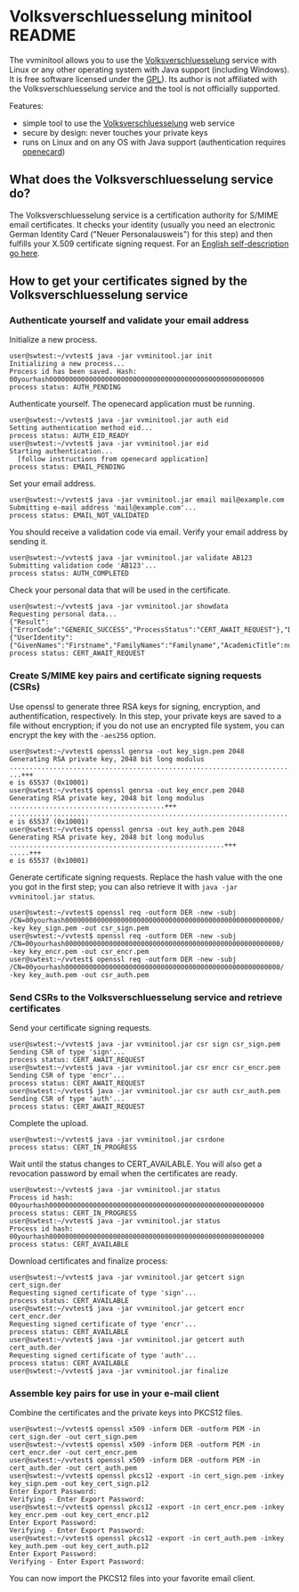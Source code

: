 # Volksverschluesselung minitool README

The vvminitool allows you to use the [Volksverschluesselung](https://volksverschluesselung.de)
service with Linux or any other operating system with Java support (including Windows).
It is free software licensed under the [GPL](https://www.gnu.org/licenses/gpl-3.0.en.html)). Its author is not affiliated with the Volksverschluesselung
service and the tool is not officially supported.

Features:

- simple tool to use the [Volksverschluesselung](https://volksverschluesselung.de) web service
- secure by design: never touches your private keys
- runs on Linux and on any OS with Java support (authentication requires [openecard](https://www.openecard.org))

## What does the Volksverschluesselung service do?
The Volksverschluesselung service is a certification authority for S/MIME email
certificates. It checks your identity (usually you need an electronic German
Identity Card ("Neuer Personalausweis") for this step) and then fulfills your
X.509 certificate signing request. For an [English self-description go here](https://www.sit.fraunhofer.de/en/volksverschluesselung/).


## How to get your certificates signed by the Volksverschluesselung service

### Authenticate yourself and validate your email address
Initialize a new process.


    user@swtest:~/vvtest$ java -jar vvminitool.jar init
    Initializing a new process...
    Process id has been saved. Hash: 
    00yourhash000000000000000000000000000000000000000000000000000000
    process status: AUTH_PENDING

Authenticate yourself. The openecard application must be running.

    user@swtest:~/vvtest$ java -jar vvminitool.jar auth eid
    Setting authentication method eid... 
    process status: AUTH_EID_READY
    user@swtest:~/vvtest$ java -jar vvminitool.jar eid
    Starting authentication...
      [follow instructions from openecard application]
    process status: EMAIL_PENDING

Set your email address.

    user@swtest:~/vvtest$ java -jar vvminitool.jar email mail@example.com
    Submitting e-mail address 'mail@example.com'...
    process status: EMAIL_NOT_VALIDATED


You should receive a validation code via email. Verify your email address
by sending it.

    user@swtest:~/vvtest$ java -jar vvminitool.jar validate AB123
    Submitting validation code 'AB123'...
    process status: AUTH_COMPLETED


Check your personal data that will be used in the certificate.

    user@swtest:~/vvtest$ java -jar vvminitool.jar showdata
    Requesting personal data...
    {"Result":{"ErrorCode":"GENERIC_SUCCESS","ProcessStatus":"CERT_AWAIT_REQUEST"},"Data":{"UserIdentity":{"GivenNames":"Firstname","FamilyNames":"Familyname","AcademicTitle":null},"EmailAddress":"mail@example.com"}}
    process status: CERT_AWAIT_REQUEST


### Create S/MIME key pairs and certificate signing requests (CSRs)
Use openssl to generate three RSA keys for signing, encryption, and
authentification, respectively. In this step, your private keys
are saved to a file without encryption; if you do not use an encrypted file
system, you can encrypt the key with the `-aes256` option.

    user@swtest:~/vvtest$ openssl genrsa -out key_sign.pem 2048
    Generating RSA private key, 2048 bit long modulus
    ....................................................................................+++
    ...+++
    e is 65537 (0x10001)
    user@swtest:~/vvtest$ openssl genrsa -out key_encr.pem 2048
    Generating RSA private key, 2048 bit long modulus
    .......................................+++
    ...........................................................................................+++
    e is 65537 (0x10001)
    user@swtest:~/vvtest$ openssl genrsa -out key_auth.pem 2048
    Generating RSA private key, 2048 bit long modulus
    ......................................................+++
    .....+++
    e is 65537 (0x10001)


Generate certificate signing requests. Replace the hash value with the one you
got in the first step; you can also retrieve it with `java -jar vvminitool.jar status`.

    user@swtest:~/vvtest$ openssl req -outform DER -new -subj /CN=00yourhash000000000000000000000000000000000000000000000000000000/ -key key_sign.pem -out csr_sign.pem
    user@swtest:~/vvtest$ openssl req -outform DER -new -subj /CN=00yourhash000000000000000000000000000000000000000000000000000000/ -key key_encr.pem -out csr_encr.pem
    user@swtest:~/vvtest$ openssl req -outform DER -new -subj /CN=00yourhash000000000000000000000000000000000000000000000000000000/ -key key_auth.pem -out csr_auth.pem


### Send CSRs to the Volksverschluesselung service and retrieve certificates

Send your certificate signing requests.

    user@swtest:~/vvtest$ java -jar vvminitool.jar csr sign csr_sign.pem
    Sending CSR of type 'sign'...
    process status: CERT_AWAIT_REQUEST
    user@swtest:~/vvtest$ java -jar vvminitool.jar csr encr csr_encr.pem 
    Sending CSR of type 'encr'...
    process status: CERT_AWAIT_REQUEST
    user@swtest:~/vvtest$ java -jar vvminitool.jar csr auth csr_auth.pem 
    Sending CSR of type 'auth'...
    process status: CERT_AWAIT_REQUEST


Complete the upload.

    user@swtest:~/vvtest$ java -jar vvminitool.jar csrdone
    process status: CERT_IN_PROGRESS


Wait until the status changes to CERT_AVAILABLE. You will also get a revocation
password by email when the certificates are ready.

    user@swtest:~/vvtest$ java -jar vvminitool.jar status
    Process id hash: 
    00yourhash000000000000000000000000000000000000000000000000000000
    process status: CERT_IN_PROGRESS
    user@swtest:~/vvtest$ java -jar vvminitool.jar status
    Process id hash: 
    00yourhash000000000000000000000000000000000000000000000000000000
    process status: CERT_AVAILABLE


Download certificates and finalize process:

    user@swtest:~/vvtest$ java -jar vvminitool.jar getcert sign cert_sign.der
    Requesting signed certificate of type 'sign'...
    process status: CERT_AVAILABLE
    user@swtest:~/vvtest$ java -jar vvminitool.jar getcert encr cert_encr.der
    Requesting signed certificate of type 'encr'...
    process status: CERT_AVAILABLE
    user@swtest:~/vvtest$ java -jar vvminitool.jar getcert auth cert_auth.der
    Requesting signed certificate of type 'auth'...
    process status: CERT_AVAILABLE
    user@swtest:~/vvtest$ java -jar vvminitool.jar finalize


### Assemble key pairs for use in your e-mail client

Combine the certificates and the private keys into PKCS12 files.

    user@swtest:~/vvtest$ openssl x509 -inform DER -outform PEM -in cert_sign.der -out cert_sign.pem
    user@swtest:~/vvtest$ openssl x509 -inform DER -outform PEM -in cert_encr.der -out cert_encr.pem
    user@swtest:~/vvtest$ openssl x509 -inform DER -outform PEM -in cert_auth.der -out cert_auth.pem
    user@swtest:~/vvtest$ openssl pkcs12 -export -in cert_sign.pem -inkey key_sign.pem -out key_cert_sign.p12
    Enter Export Password:
    Verifying - Enter Export Password:
    user@swtest:~/vvtest$ openssl pkcs12 -export -in cert_encr.pem -inkey key_encr.pem -out key_cert_encr.p12
    Enter Export Password:
    Verifying - Enter Export Password:
    user@swtest:~/vvtest$ openssl pkcs12 -export -in cert_auth.pem -inkey key_auth.pem -out key_cert_auth.p12
    Enter Export Password:
    Verifying - Enter Export Password:

You can now import the PKCS12 files into your favorite email client.
